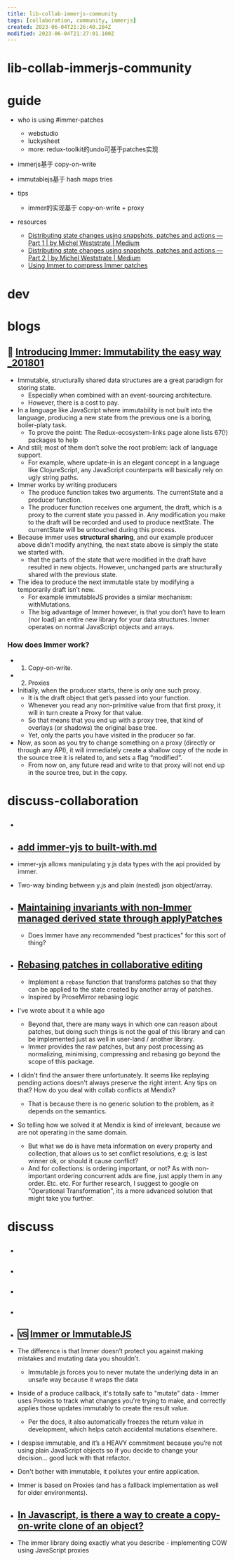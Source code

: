 ```yaml
---
title: lib-collab-immerjs-community
tags: [collaboration, community, immerjs]
created: 2023-06-04T21:26:40.284Z
modified: 2023-06-04T21:27:01.100Z
---
```


# lib-collab-immerjs-community

# guide

- who is using #immer-patches
  - webstudio
  - luckysheet
  - more: redux-toolkit的undo可基于patches实现

- immerjs基于 copy-on-write
- immutablejs基于 hash maps tries

- tips
  - immer的实现基于 copy-on-write + proxy

- resources
  - [Distributing state changes using snapshots, patches and actions — Part 1 | by Michel Weststrate | Medium](https://medium.com/@mweststrate/distributing-state-changes-using-snapshots-patches-and-actions-part-1-2811a2fcd65f)
  - [Distributing state changes using snapshots, patches and actions — Part 2 | by Michel Weststrate | Medium](https://medium.com/@mweststrate/distributing-state-changes-using-snapshots-patches-and-actions-part-2-2f50d8363988)
  - [Using Immer to compress Immer patches](https://medium.com/@dedels/using-immer-to-compress-immer-patches-f382835b6c69)
# dev

# blogs

## 🚀 [Introducing Immer: Immutability the easy way _201801](https://medium.com/hackernoon/introducing-immer-immutability-the-easy-way-9d73d8f71cb3)

- Immutable, structurally shared data structures are a great paradigm for storing state. 
  - Especially when combined with an event-sourcing architecture. 
  - However, there is a cost to pay. 
- In a language like JavaScript where immutability is not built into the language, producing a new state from the previous one is a boring, boiler-platy task. 
  - To prove the point: The Redux-ecosystem-links page alone lists 67(!) packages to help
- And still; most of them don’t solve the root problem: lack of language support. 
  - For example, where update-in is an elegant concept in a language like ClojureScript, any JavaScript counterparts will basically rely on ugly string paths.
- Immer works by writing producers
  - The produce function takes two arguments. The currentState and a producer function.
  - The producer function receives one argument, the draft, which is a proxy to the current state you passed in. Any modification you make to the draft will be recorded and used to produce nextState. The currentState will be untouched during this process.
- Because immer uses **structural sharing**, and our example producer above didn’t modify anything, the next state above is simply the state we started with.
  - that the parts of the state that were modified in the draft have resulted in new objects. However, unchanged parts are structurally shared with the previous state.
- The idea to produce the next immutable state by modifying a temporarily draft isn’t new. 
  - For example immutableJS provides a similar mechanism: withMutations. 
  - The big advantage of Immer however, is that you don’t have to learn (nor load) an entire new library for your data structures. Immer operates on normal JavaScript objects and arrays.

### How does Immer work?

- 1) Copy-on-write. 
- 2) Proxies
- Initially, when the producer starts, there is only one such proxy. 
  - It is the draft object that get’s passed into your function. 
  - Whenever you read any non-primitive value from that first proxy, it will in turn create a Proxy for that value. 
  - So that means that you end up with a proxy tree, that kind of overlays (or shadows) the original base tree. 
  - Yet, only the parts you have visited in the producer so far.
- Now, as soon as you try to change something on a proxy (directly or through any API), it will immediately create a shallow copy of the node in the source tree it is related to, and sets a flag “modified”.
  - From now on, any future read and write to that proxy will not end up in the source tree, but in the copy.
# discuss-collaboration
- ## 

- ## [add immer-yjs to built-with.md](https://github.com/immerjs/immer/pull/915)
- immer-yjs allows manipulating y.js data types with the api provided by immer.
- Two-way binding between y.js and plain (nested) json object/array.

- ## [Maintaining invariants with non-Immer managed derived state through applyPatches](https://github.com/immerjs/immer/issues/940)
  - Does Immer have any recommended "best practices" for this sort of thing?

- ## [Rebasing patches in collaborative editing](https://github.com/immerjs/immer/issues/410)
  - Implement a `rebase` function that transforms patches so that they can be applied to the state created by another array of patches.
  - Inspired by ProseMirror rebasing logic
- I've wrote about it a while ago
  - Beyond that, there are many ways in which one can reason about patches, but doing such things is not the goal of this library and can be implemented just as well in user-land / another library. 
  - Immer provides the raw patches, but any post processing as normalizing, minimising, compressing and rebasing go beyond the scope of this package.
- I didn't find the answer there unfortunately. It seems like replaying pending actions doesn't always preserve the right intent. Any tips on that? How do you deal with collab conflicts at Mendix?
  - That is because there is no generic solution to the problem, as it depends on the semantics.
- So telling how we solved it at Mendix is kind of irrelevant, because we are not operating in the same domain. 
  - But what we do is have meta information on every property and collection, that allows us to set conflict resolutions, e.g; is last winner ok, or should it cause conflict? 
  - And for collections: is ordering important, or not? As with non-important ordering concurrent adds are fine, just apply them in any order. Etc. etc. For further research, I suggest to google on "Operational Transformation", its a more advanced solution that might take you further.

# discuss
- ## 

- ## 

- ## 

- ## 

- ## 🆚️ [Immer or ImmutableJS ](https://www.reddit.com/r/javascript/comments/96xqnu/immer_or_immutablejs/)
- The difference is that Immer doesn’t protect you against making mistakes and mutating data you shouldn’t. 
  - Immutable.js forces you to never mutate the underlying data in an unsafe way because it wraps the data
- Inside of a produce callback, it's totally safe to "mutate" data - Immer uses Proxies to track what changes you're trying to make, and correctly applies those updates immutably to create the result value.
  - Per the docs, it also automatically freezes the return value in development, which helps catch accidental mutations elsewhere.

- I despise immutable, and it’s a HEAVY commitment because you’re not using plain JavaScript objects so if you decide to change your decision... good luck with that refactor.

- Don't bother with immutable, it pollutes your entire application.

- Immer is based on Proxies (and has a fallback implementation as well for older environments).

- ## [In Javascript, is there a way to create a copy-on-write clone of an object?](https://stackoverflow.com/questions/60242768/in-javascript-is-there-a-way-to-create-a-copy-on-write-clone-of-an-object)
- The immer library doing exactly what you describe - implementing COW using JavaScript proxies
